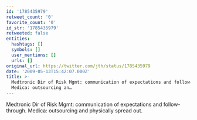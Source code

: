 ```yaml
---
id: '1785435979'
retweet_count: '0'
favorite_count: '0'
id_str: '1785435979'
retweeted: false
entities:
  hashtags: []
  symbols: []
  user_mentions: []
  urls: []
original_url: https://twitter.com/jth/status/1785435979
date: '2009-05-13T15:42:07.000Z'
title: >-
  Medtronic Dir of Risk Mgmt: communication of expectations and follow-through.
  Medica: outsourcing an…
---
```


Medtronic Dir of Risk Mgmt: communication of expectations and follow-through. Medica: outsourcing and physically spread out.